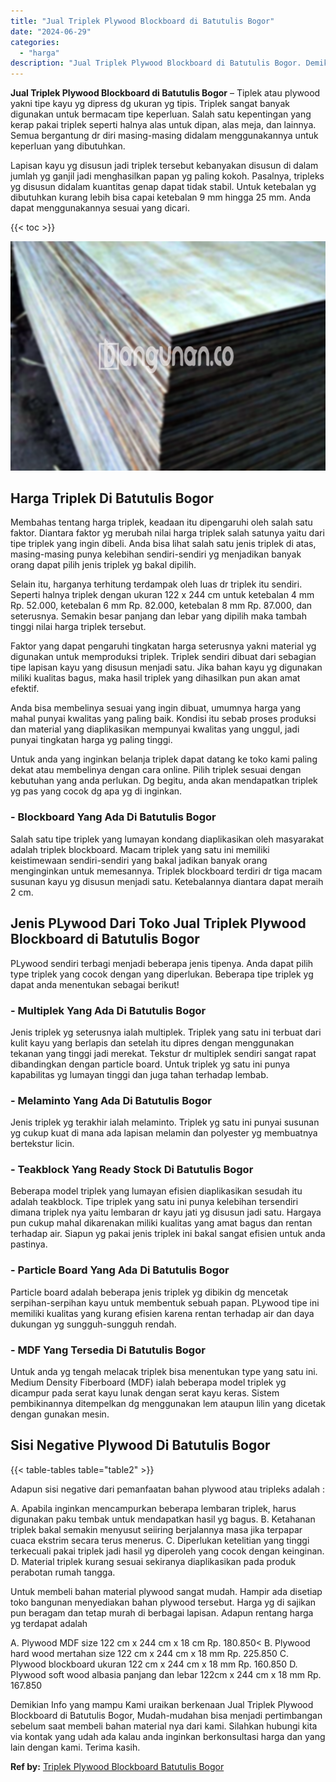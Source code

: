 ```yaml
---
title: "Jual Triplek Plywood Blockboard di Batutulis Bogor"
date: "2024-06-29"
categories: 
  - "harga"
description: "Jual Triplek Plywood Blockboard di Batutulis Bogor. Demikian Info yang mampu Kami uraikan berkenaan Jual Triplek Plywood Blockboard di Batutulis Bogor, Mudah..."
---
```


**Jual Triplek Plywood Blockboard di Batutulis Bogor** – Tiplek atau plywood yakni tipe kayu yg dipress dg ukuran yg tipis. Triplek sangat banyak digunakan untuk bermacam tipe keperluan. Salah satu kepentingan yang kerap pakai triplek seperti halnya alas untuk dipan, alas meja, dan lainnya. Semua bergantung dr diri masing-masing didalam menggunakannya untuk keperluan yang dibutuhkan.

Lapisan kayu yg disusun jadi triplek tersebut kebanyakan disusun di dalam jumlah yg ganjil jadi menghasilkan papan yg paling kokoh. Pasalnya, tripleks yg disusun didalam kuantitas genap dapat tidak stabil. Untuk ketebalan yg dibutuhkan kurang lebih bisa capai ketebalan 9 mm hingga 25 mm. Anda dapat menggunakannya sesuai yang dicari.

{{< toc >}}

![Jual Triplek Plywood Blockboard di Batutulis Bogor](/images/jual-triplek-murah-40.png)

## Harga Triplek Di Batutulis Bogor

Membahas tentang harga triplek, keadaan itu dipengaruhi oleh salah satu faktor. Diantara faktor yg merubah nilai harga triplek salah satunya yaitu dari tipe triplek yang ingin dibeli. Anda bisa lihat salah satu jenis triplek di atas, masing-masing punya kelebihan sendiri-sendiri yg menjadikan banyak orang dapat pilih jenis triplek yg bakal dipilih.

Selain itu, harganya terhitung terdampak oleh luas dr triplek itu sendiri. Seperti halnya triplek dengan ukuran 122 x 244 cm untuk ketebalan 4 mm Rp. 52.000, ketebalan 6 mm Rp. 82.000, ketebalan 8 mm Rp. 87.000, dan seterusnya. Semakin besar panjang dan lebar yang dipilih maka tambah tinggi nilai harga triplek tersebut.

Faktor yang dapat pengaruhi tingkatan harga seterusnya yakni material yg digunakan untuk memproduksi triplek. Triplek sendiri dibuat dari sebagian tipe lapisan kayu yang disusun menjadi satu. Jika bahan kayu yg digunakan miliki kualitas bagus, maka hasil triplek yang dihasilkan pun akan amat efektif.

Anda bisa membelinya sesuai yang ingin dibuat, umumnya harga yang mahal punyai kwalitas yang paling baik. Kondisi itu sebab proses produksi dan material yang diaplikasikan mempunyai kwalitas yang unggul, jadi punyai tingkatan harga yg paling tinggi.

Untuk anda yang inginkan belanja triplek dapat datang ke toko kami paling dekat atau membelinya dengan cara online. Pilih triplek sesuai dengan kebutuhan yang anda perlukan. Dg begitu, anda akan mendapatkan triplek yg pas yang cocok dg apa yg di inginkan.

### \- Blockboard Yang Ada Di Batutulis Bogor

Salah satu tipe triplek yang lumayan kondang diaplikasikan oleh masyarakat adalah triplek blockboard. Macam triplek yang satu ini memiliki keistimewaan sendiri-sendiri yang bakal jadikan banyak orang menginginkan untuk memesannya. Triplek blockboard terdiri dr tiga macam susunan kayu yg disusun menjadi satu. Ketebalannya diantara dapat meraih 2 cm.

## Jenis PLywood Dari Toko Jual Triplek Plywood Blockboard di Batutulis Bogor

PLywood sendiri terbagi menjadi beberapa jenis tipenya. Anda dapat pilih type triplek yang cocok dengan yang diperlukan. Beberapa tipe triplek yg dapat anda menentukan sebagai berikut!

### \- Multiplek Yang Ada Di Batutulis Bogor

Jenis triplek yg seterusnya ialah multiplek. Triplek yang satu ini terbuat dari kulit kayu yang berlapis dan setelah itu dipres dengan menggunakan tekanan yang tinggi jadi merekat. Tekstur dr multiplek sendiri sangat rapat dibandingkan dengan particle board. Untuk triplek yg satu ini punya kapabilitas yg lumayan tinggi dan juga tahan terhadap lembab.

### \- Melaminto Yang Ada Di Batutulis Bogor

Jenis triplek yg terakhir ialah melaminto. Triplek yg satu ini punyai susunan yg cukup kuat di mana ada lapisan melamin dan polyester yg membuatnya bertekstur licin.

### \- Teakblock Yang Ready Stock Di Batutulis Bogor

Beberapa model triplek yang lumayan efisien diaplikasikan sesudah itu adalah teakblock. Tipe triplek yang satu ini punya kelebihan tersendiri dimana triplek nya yaitu lembaran dr kayu jati yg disusun jadi satu. Hargaya pun cukup mahal dikarenakan miliki kualitas yang amat bagus dan rentan terhadap air. Siapun yg pakai jenis triplek ini bakal sangat efisien untuk anda pastinya.

### \- Particle Board Yang Ada Di Batutulis Bogor

Particle board adalah beberapa jenis triplek yg dibikin dg mencetak serpihan-serpihan kayu untuk membentuk sebuah papan. PLywood tipe ini memiliki kualitas yang kurang efisien karena rentan terhadap air dan daya dukungan yg sungguh-sungguh rendah.

### \- MDF Yang Tersedia Di Batutulis Bogor

Untuk anda yg tengah melacak triplek bisa menentukan type yang satu ini. Medium Density Fiberboard (MDF) ialah beberapa model triplek yg dicampur pada serat kayu lunak dengan serat kayu keras. Sistem pembikinannya ditempelkan dg menggunakan lem ataupun lilin yang dicetak dengan gunakan mesin.

## Sisi Negative Plywood Di Batutulis Bogor

{{< table-tables table="table2" >}}

Adapun sisi negative dari pemanfaatan bahan plywood atau tripleks adalah :

A. Apabila inginkan mencampurkan beberapa lembaran triplek, harus digunakan paku tembak untuk mendapatkan hasil yg bagus. B. Ketahanan triplek bakal semakin menyusut seiiring berjalannya masa jika terpapar cuaca ekstrim secara terus menerus. C. Diperlukan ketelitian yang tinggi terkecuali pakai triplek jadi hasil yg diperoleh yang cocok dengan keinginan. D. Material triplek kurang sesuai sekiranya diaplikasikan pada produk perabotan rumah tangga.

Untuk membeli bahan material plywood sangat mudah. Hampir ada disetiap toko bangunan menyediakan bahan plywood tersebut. Harga yg di sajikan pun beragam dan tetap murah di berbagai lapisan. Adapun rentang harga yg terdapat adalah

A. Plywood MDF size 122 cm x 244 cm x 18 cm Rp. 180.850< B. Plywood hard wood mertahan size 122 cm x 244 cm x 18 mm Rp. 225.850 C. Plywood blockboard ukuran 122 cm x 244 cm x 18 mm Rp. 160.850 D. Plywood soft wood albasia panjang dan lebar 122cm x 244 cm x 18 mm Rp. 167.850

Demikian Info yang mampu Kami uraikan berkenaan Jual Triplek Plywood Blockboard di Batutulis Bogor, Mudah-mudahan bisa menjadi pertimbangan sebelum saat membeli bahan material nya dari kami. Silahkan hubungi kita via kontak yang udah ada kalau anda inginkan berkonsultasi harga dan yang lain dengan kami. Terima kasih.

**Ref by:** [Triplek Plywood Blockboard Batutulis Bogor](https://id.wikipedia.org/wiki/Triplek)

